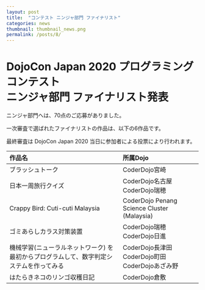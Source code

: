 ```yaml
---
layout: post
title:  "コンテスト ニンジャ部門 ファイナリスト"
categories: news
thumbnail: thumbnail_news.png
permalink: /posts/8/
---
```


# DojoCon Japan 2020 プログラミングコンテスト <br> ニンジャ部門 ファイナリスト発表

ニンジャ部門へは、70点のご応募がありました。

一次審査で選ばれたファイナリストの作品は、以下の6作品です。

最終審査は DojoCon Japan 2020 当日に参加者による投票により行われます。

| 作品名 | 所属Dojo |
|:----|:----|
| ブラッシュトーク | CoderDojo宮崎 |
| 日本一周旅行クイズ | CoderDojo名古屋 CoderDojo瑞穂 |
| Crappy Bird: Cuti-cuti Malaysia | CoderDojo Penang Science Cluster (Malaysia) |
| ゴミあらしカラス対策装置 | CoderDojo瑞穂 CoderDojo日進 |
| 機械学習(ニューラルネットワーク) を最初からプログラムして、数字判定システムを作ってみる | CoderDojo長津田 CoderDojo町田 CoderDojoあざみ野 |
| はたらきネコのリンゴ収穫日記 | CoderDojo倉敷 |
